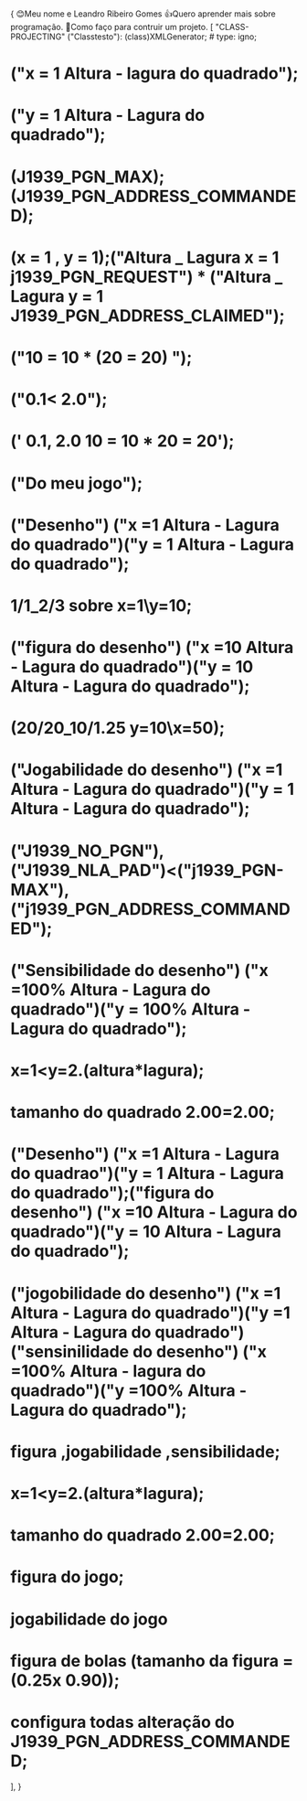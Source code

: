 {
😊Meu nome e Leandro Ribeiro Gomes
👍Quero aprender mais sobre programação. 
🚀Como faço para contruir um projeto.
 [
    "CLASS-PROJECTING" 
       ("Classtesto"): (class)XMLGenerator; # type: igno;

# ("x = 1 Altura - lagura do quadrado");

#  ("y = 1 Altura - Lagura do quadrado");

#  (J1939_PGN_MAX);   (J1939_PGN_ADDRESS_COMMANDED);

#  (x = 1 , y = 1);("Altura _ Lagura x = 1 j1939_PGN_REQUEST") * ("Altura _ Lagura y = 1 J1939_PGN_ADDRESS_CLAIMED");

#  ("10 = 10 * (20 = 20) ");

#  ("0.1< 2.0");

#  (' 0.1, 2.0   10 = 10 * 20 = 20');

#   ("Do meu jogo");

# ("Desenho") ("x =1 Altura - Lagura do quadrado")("y = 1 Altura - Lagura do quadrado");

# 1/1_2/3 sobre x=1\y=10;

# ("figura do desenho") ("x =10 Altura - Lagura do quadrado")("y = 10 Altura - Lagura do quadrado");

# (20/20_10/1.25 y=10\x=50);

# ("Jogabilidade do desenho") ("x =1 Altura - Lagura do quadrado")("y = 1 Altura - Lagura do quadrado");

# ("J1939_NO_PGN"),("J1939_NLA_PAD")<("j1939_PGN-MAX"),("j1939_PGN_ADDRESS_COMMANDED");

# ("Sensibilidade do desenho") ("x =100% Altura - Lagura do quadrado")("y = 100% Altura - Lagura do quadrado");

# x=1<y=2.(altura*lagura);

# tamanho do quadrado 2.00=2.00;

# ("Desenho") ("x =1 Altura - Lagura do quadrao")("y = 1 Altura - Lagura do quadrado");("figura do desenho") ("x =10 Altura - Lagura do quadrado")("y = 10 Altura - Lagura do quadrado");

# ("jogobilidade do desenho") ("x =1 Altura - Lagura do quadrado")("y =1 Altura - Lagura do quadrado")("sensinilidade do desenho") ("x =100% Altura - lagura do quadrado")("y =100% Altura - Lagura do quadrado");

# figura ,jogabilidade ,sensibilidade;

# x=1<y=2.(altura*lagura);

# tamanho do quadrado 2.00=2.00;
# figura do jogo;

# jogabilidade do jogo

# figura de bolas (tamanho da figura = (0.25x 0.90));

# configura todas alteração do J1939_PGN_ADDRESS_COMMANDED;
],
}